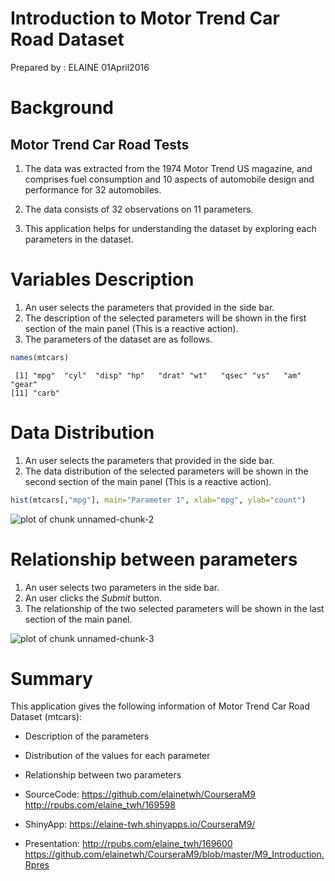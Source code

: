 Introduction to Motor Trend Car Road Dataset
========================================================
Prepared by :
ELAINE 01April2016

Background
========================================================
## Motor Trend Car Road Tests

1. The data was extracted from the 1974 Motor Trend US magazine, and comprises fuel consumption and 10 aspects of automobile design and performance for 32 automobiles.

2. The data consists of 32 observations on 11 parameters.

3. This application helps for understanding the dataset by exploring each parameters in the dataset.

Variables Description
========================================================

1. An user selects the parameters that provided in the side bar.
2. The description of the selected parameters will be shown in the first section of the main panel (This is a reactive action).
3. The parameters of the dataset are as follows.


```r
names(mtcars)
```

```
 [1] "mpg"  "cyl"  "disp" "hp"   "drat" "wt"   "qsec" "vs"   "am"   "gear"
[11] "carb"
```

Data Distribution
========================================================

1. An user selects the parameters that provided in the side bar.
2. The data distribution of the selected parameters will be shown in the second section of the main panel (This is a reactive action).


```r
hist(mtcars[,"mpg"], main="Parameter 1", xlab="mpg", ylab="count")
```

![plot of chunk unnamed-chunk-2](M9_Introduction-figure/unnamed-chunk-2-1.png) 

Relationship between parameters
========================================================

1. An user selects two parameters in the side bar.
2. An user clicks the *Submit* button.
3. The relationship of the two selected parameters will be shown in the last section of the main panel.

![plot of chunk unnamed-chunk-3](M9_Introduction-figure/unnamed-chunk-3-1.png) 

Summary
========================================================

This application gives the following information of Motor Trend Car Road Dataset (mtcars):

- Description of the parameters
- Distribution of the values for each parameter
- Relationship between two parameters

- SourceCode: 
  https://github.com/elainetwh/CourseraM9
  http://rpubs.com/elaine_twh/169598
              
- ShinyApp: https://elaine-twh.shinyapps.io/CourseraM9/
- Presentation: 
  http://rpubs.com/elaine_twh/169600
  https://github.com/elainetwh/CourseraM9/blob/master/M9_Introduction.Rpres




